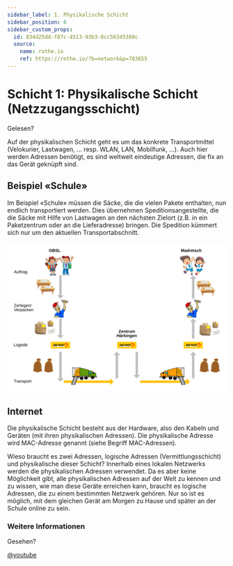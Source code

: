 ```yaml
---
sidebar_label: 1. Physikalische Schicht
sidebar_position: 6
sidebar_custom_props:
  id: 834d25dd-f87c-4513-93b3-8cc56345380c
  source:
    name: rothe.io
    ref: https://rothe.io/?b=network&p=783655
---
```


#  Schicht 1: Physikalische Schicht (Netzzugangsschicht)

<Answer type="state" webKey="9285e8bd-8411-45b6-890c-93aad1bd8b9c">
Gelesen?
</Answer>

Auf der physikalischen Schicht geht es um das konkrete Transportmittel (Velokurier, Lastwagen, ... resp. WLAN, LAN, Mobilfunk, ...). Auch hier werden Adressen benötigt, es sind weltweit eindeutige Adressen, die fix an das Gerät geknüpft sind.

## Beispiel «Schule»
Im Beispiel «Schule» müssen die Säcke, die die vielen Pakete enthalten, nun endlich transportiert werden. Dies übernehmen Speditionsangestellte, die die Säcke mit Hilfe von Lastwagen an den nächsten Zielort (z.B. in ein Paketzentrum oder an die Lieferadresse) bringen. Die Spedition kümmert sich nur um den aktuellen Transportabschnitt.

![](img/1-school-example.svg)

## Internet

Die physikalische Schicht besteht aus der Hardware, also den Kabeln und Geräten (mit ihren physikalischen Adressen). Die physikalische Adresse wird MAC-Adresse genannt (siehe Begriff MAC-Adressen).

Wieso braucht es zwei Adressen, logische Adressen (Vermittlungsschicht) und physikalische dieser Schicht? Innerhalb eines lokalen Netzwerks werden die physikalischen Adressen verwendet. Da es aber keine Möglichkeit gibt, alle physikalischen Adressen auf der Welt zu kennen und zu wissen, wie man diese Geräte erreichen kann, braucht es logische Adressen, die zu einem bestimmten Netzwerk gehören. Nur so ist es möglich, mit dem gleichen Gerät am Morgen zu Hause und später an der Schule online zu sein.

### Weitere Informationen

<Answer type="state" webKey="52593c0c-9652-4b36-9ed6-911c862a66aa">Gesehen?</Answer>

[@youtube](https://www.youtube-nocookie.com/embed/ZhEf7e4kopM)


